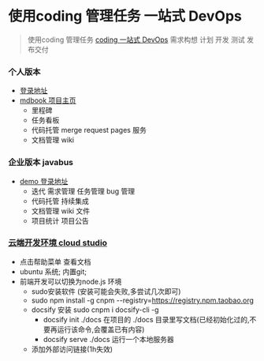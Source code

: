 # 使用coding 管理任务 一站式 DevOps
> 使用coding 管理任务 [coding 一站式 DevOps](https://coding.net/)
> 需求构想 计划 开发 测试 发布交付 

### 个人版本
* [登录地址](https://dev.tencent.com/user)
* [mdbook 项目主页](https://dev.tencent.com/u/javastar920905/p/mdbook)
    * 里程碑
    * 任务看板
    * 代码托管  merge request pages 服务
    * 文档管理 wiki 
        
### 企业版本 javabus 
* [demo 登录地址](https://javabus.coding.net)
  * 迭代  需求管理 任务管理  bug 管理  
  * 代码托管  持续集成 
  * 文档管理 wiki  文件 
  * 项目统计  项目公告 

### [云端开发环境 cloud studio](https://studio.dev.tencent.com/ws/blkpze)
* 点击帮助菜单 查看文档
* ubuntu 系统; 内置git; 
* 前端开发可以切换为node.js 环境
  * sudo安装软件  (安装可能会失败,多尝试几次即可)
  * sudo npm install -g cnpm --registry=https://registry.npm.taobao.org
  * docsify 安装 sudo cnpm i docsify-cli -g
    * docsify init ./docs  在项目的 ./docs 目录里写文档(已经初始化过的,不要再运行该命令,会覆盖已有内容)
    * docsify serve ./docs  运行一个本地服务器
  * 添加外部访问链接(1h失效)
